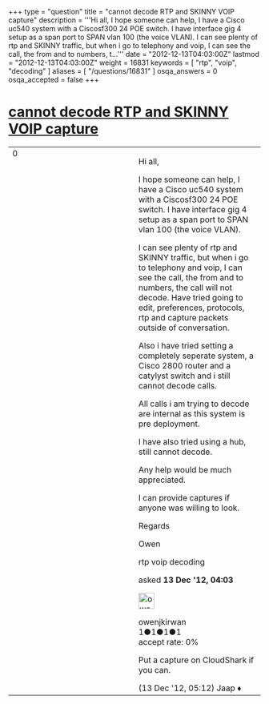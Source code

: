 +++
type = "question"
title = "cannot decode RTP and SKINNY VOIP capture"
description = '''Hi all, I hope someone can help, I have a Cisco uc540 system with a Ciscosf300 24 POE switch. I have interface gig 4 setup as a span port to SPAN vlan 100 (the voice VLAN). I can see plenty of rtp and SKINNY traffic, but when i go to telephony and voip, I can see the call, the from and to numbers, t...'''
date = "2012-12-13T04:03:00Z"
lastmod = "2012-12-13T04:03:00Z"
weight = 16831
keywords = [ "rtp", "voip", "decoding" ]
aliases = [ "/questions/16831" ]
osqa_answers = 0
osqa_accepted = false
+++

<div class="headNormal">

# [cannot decode RTP and SKINNY VOIP capture](/questions/16831/cannot-decode-rtp-and-skinny-voip-capture)

</div>

<div id="main-body">

<div id="askform">

<table id="question-table" style="width:100%;"><colgroup><col style="width: 50%" /><col style="width: 50%" /></colgroup><tbody><tr class="odd"><td style="width: 30px; vertical-align: top"><div class="vote-buttons"><div id="post-16831-score" class="post-score" title="current number of votes">0</div><div id="favorite-count" class="favorite-count"></div></div></td><td><div id="item-right"><div class="question-body"><p>Hi all,</p><p>I hope someone can help, I have a Cisco uc540 system with a Ciscosf300 24 POE switch. I have interface gig 4 setup as a span port to SPAN vlan 100 (the voice VLAN).</p><p>I can see plenty of rtp and SKINNY traffic, but when i go to telephony and voip, I can see the call, the from and to numbers, the call will not decode. Have tried going to edit, preferences, protocols, rtp and capture packets outside of conversation.</p><p>Also i have tried setting a completely seperate system, a Cisco 2800 router and a catylyst switch and i still cannot decode calls.</p><p>All calls i am trying to decode are internal as this system is pre deployment.</p><p>I have also tried using a hub, still cannot decode.</p><p>Any help would be much appreciated.</p><p>I can provide captures if anyone was willing to look.</p><p>Regards</p><p>Owen</p></div><div id="question-tags" class="tags-container tags">rtp voip decoding</div><div id="question-controls" class="post-controls"></div><div class="post-update-info-container"><div class="post-update-info post-update-info-user"><p>asked <strong>13 Dec '12, 04:03</strong></p><img src="https://secure.gravatar.com/avatar/96438e751204008dce96e0588444d2b8?s=32&amp;d=identicon&amp;r=g" class="gravatar" width="32" height="32" alt="owenjkirwan&#39;s gravatar image" /><p>owenjkirwan<br />
<span class="score" title="1 reputation points">1</span><span title="1 badges"><span class="badge1">●</span><span class="badgecount">1</span></span><span title="1 badges"><span class="silver">●</span><span class="badgecount">1</span></span><span title="1 badges"><span class="bronze">●</span><span class="badgecount">1</span></span><br />
<span class="accept_rate" title="Rate of the user&#39;s accepted answers">accept rate:</span> <span title="owenjkirwan has no accepted answers">0%</span></p></div></div><div id="comments-container-16831" class="comments-container"><span id="16833"></span><div id="comment-16833" class="comment"><div id="post-16833-score" class="comment-score"></div><div class="comment-text"><p>Put a capture on CloudShark if you can.</p></div><div id="comment-16833-info" class="comment-info"><span class="comment-age">(13 Dec '12, 05:12)</span> Jaap ♦</div></div></div><div id="comment-tools-16831" class="comment-tools"></div><div class="clear"></div><div id="comment-16831-form-container" class="comment-form-container"></div><div class="clear"></div></div></td></tr></tbody></table>

</div>

</div>

